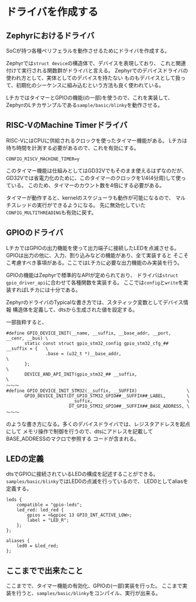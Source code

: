 ドライバを作成する
======================

Zephyrにおけるドライバ
---------------------

SoCが持つ各種ペリフェラルを動作させるためにドライバを作成する。

Zephyrでは`struct device`の構造体で、デバイスを表現しており、
これと関連付けて実行される関数群がドライバと言える。
Zephyrでのデバイスドライバの使われ方として、実体としてのデバイスを持たない
ものもデバイスとして扱って、初期化のシーケンスに組み込むという方法も良く使われている。

LチカではタイマーとGPIOの機能(の一部)を使うので、これを実装して、
ZephyrのLチカサンプルである`sample/basic/blinky`を動作させる。


RISC-VのMachine Timerドライバ
-----------------------------

RISC-VにはCPUに供給されるクロックを使ったタイマー機能がある。
Lチカは待ち時間を計測する必要があるので、これを有効にする。

```
CONFIG_RISCV_MACHINE_TIMER=y
```

このタイマー機能は仕組みとしてはGD32Vでもそのまま使えるはずなのだが、
GD32Vでは省電力化のために、このタイマーのクロックを1/4(4分周)して使っている。
このため、タイマーのカウント数を4倍にする必要がある。

タイマーが動作すると、kernelのスケジューラも動作が可能になるので、
マルチスレッドの実行ができるようになる。
先に無効化していた`CONFIG_MULTITHREADING`も有効に戻す。

GPIOのドライバ
-------------------

LチカではGPIOの出力機能を使って出力端子に接続したLEDを点滅させる。
GPIOは出力の他に、入力、割り込みなどの機能があり、全て実装すると
そこそこ考慮すべき事項がある。ここではLチカに必要な出力機能のみ実装を行う。

GPIOの機能はZephyrで標準的なAPIが定められており、
ドライバは`struct gpio_driver_api`に合わせて各種関数を実装する。
ここでは`config`と`write`を実装すればLチカには十分である。

ZephyrのドライバのTypicalな書き方では、スタティック変数としてデバイス情報
構造体を定義して、dtsから生成された値を設定する。

一部抜粋すると、

```
#define GPIO_DEVICE_INIT(__name, __suffix, __base_addr, __port, __cenr, __bus) \
       static const struct gpio_stm32_config gpio_stm32_cfg_## __suffix = {   \
               .base = (u32_t *)__base_addr,                                  \
       };                                                                     \
       DEVICE_AND_API_INIT(gpio_stm32_## __suffix,                            \
～～～
#define GPIO_DEVICE_INIT_STM32(__suffix, __SUFFIX)                   \
       GPIO_DEVICE_INIT(DT_GPIO_STM32_GPIO##__SUFFIX##_LABEL,        \
                        __suffix,                                    \
                        DT_GPIO_STM32_GPIO##__SUFFIX##_BASE_ADDRESS, \
～～～
```

のような書き方になる。多くのデバイスドライバでは、レジスタアドレスを起点にして
メモリ操作で制御を行うので、dtsにアドレスを記載してBASE_ADDRESSのマクロで参照する
コードが含まれる。



LEDの定義
------------------

dtsでGPIOに接続されているLEDの構成を記述することができる。
`samples/basic/blinky`ではLED0の点滅を行っているので、
LED0としてaliasを定義する。

```
leds {
    compatible = "gpio-leds";
    led_red: led_red {
        gpios = <&gpioc 13 GPIO_INT_ACTIVE_LOW>;
        label = "LED_R";
    };
};

aliases {
    led0 = &led_red;
};
```

ここまでで出来たこと
--------------------

ここまでで、タイマー機能の有効化、GPIOの(一部)実装を行った。
ここまで実装を行うと、`samples/basic/blinky`をコンパイル、実行が出来る。

